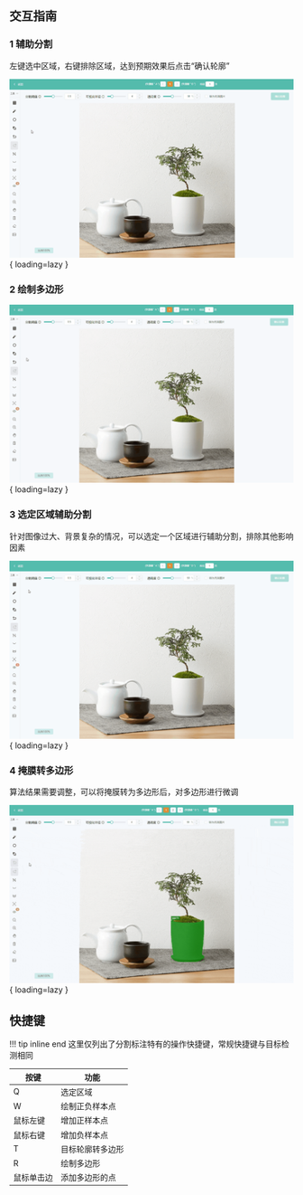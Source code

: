 ## 交互指南
### 1 辅助分割

左键选中区域，右键排除区域，达到预期效果后点击“确认轮廓”

![img](../assets/images/3dzyj2.gif){ loading=lazy }

### 2 绘制多边形

![img](../assets/images/4tfr0f.gif){ loading=lazy }

### 3 选定区域辅助分割

针对图像过大、背景复杂的情况，可以选定一个区域进行辅助分割，排除其他影响因素

![img](../assets/images/3upzou.gif){ loading=lazy }

### 4 掩膜转多边形

算法结果需要调整，可以将掩膜转为多边形后，对多边形进行微调

![img](../assets/images/iiqrni.gif){ loading=lazy }

## 快捷键
!!! tip inline end
    这里仅列出了分割标注特有的操作快捷键，常规快捷键与目标检测相同

| 按键       | 功能             |
| ---------- | ---------------- |
| Q          | 选定区域         |
| W          | 绘制正负样本点   |
| 鼠标左键   | 增加正样本点     |
| 鼠标右键   | 增加负样本点     |
| T          | 目标轮廓转多边形 |
| R          | 绘制多边形       |
| 鼠标单击边 | 添加多边形的点   |
